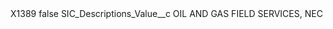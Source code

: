 <?xml version="1.0" encoding="UTF-8"?>
<CustomMetadata xmlns="http://soap.sforce.com/2006/04/metadata" xmlns:xsi="http://www.w3.org/2001/XMLSchema-instance" xmlns:xsd="http://www.w3.org/2001/XMLSchema">
    <label>X1389</label>
    <protected>false</protected>
    <values>
        <field>SIC_Descriptions_Value__c</field>
        <value xsi:type="xsd:string">OIL AND GAS FIELD SERVICES, NEC</value>
    </values>
</CustomMetadata>
